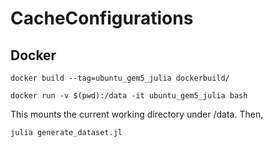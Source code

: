 # CacheConfigurations

## Docker

```
docker build --tag=ubuntu_gem5_julia dockerbuild/
```

```
docker run -v $(pwd):/data -it ubuntu_gem5_julia bash
```

This mounts the current working directory under /data. Then,

```
julia generate_dataset.jl
```
